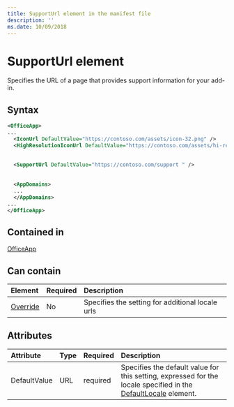 ```yaml
---
title: SupportUrl element in the manifest file
description: ''
ms.date: 10/09/2018
---
```


# SupportUrl element

Specifies the URL of a page that provides support information for your add-in.

## Syntax

```XML
<OfficeApp>
...
  <IconUrl DefaultValue="https://contoso.com/assets/icon-32.png" />
  <HighResolutionIconUrl DefaultValue="https://contoso.com/assets/hi-res-icon.png"/>
  
  
  <SupportUrl DefaultValue="https://contoso.com/support " />
  
  
  <AppDomains>
  ...
  </AppDomains>
...
</OfficeApp>
```

## Contained in

[OfficeApp](officeapp.md)

## Can contain

|  Element | Required | Description  |
|:-----|:-----|:-----|
|  [Override](override.md)   | No | Specifies the setting for additional locale urls |

## Attributes

|**Attribute**|**Type**|**Required**|**Description**|
|:-----|:-----|:-----|:-----|
|DefaultValue|URL|required|Specifies the default value for this setting, expressed for the locale specified in the [DefaultLocale](defaultlocale.md) element.|
